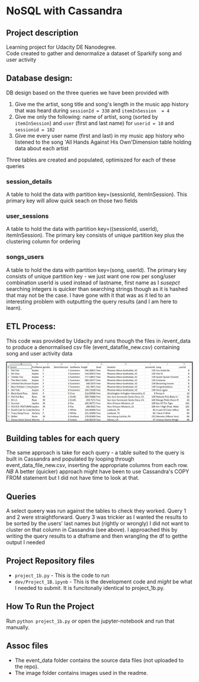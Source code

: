 # NoSQL with Cassandra
## Project description 
Learning project for Udacity DE Nanodegree.  
Code created to gather and denormalize a dataset of Sparkify song and user activity

## Database design: 
DB design based on the three queries we have been provided with 
1. Give me the artist, song title and song's length in the music app history that was heard during `sessionId = 338` and `itemInSession  = 4`
2. Give me only the following: name of artist, song (sorted by `itemInSession`) and `user` (first and last name) for `userid = 10` and `sessionid = 182`
3. Give me every user name (first and last) in my music app history who listened to the song 'All Hands Against His Own'Dimension table holding data about each artist

Three tables are created and populated, optimiszed for each of these queries

### session_details
A table to hold the data with partition key=(sessionId, itemInSession).  This primary key will allow quick seach on those two fields

### user_sessions
A table to hold the data with partition key=((sessionId, userId), itemInSession).  The primary key consists of unique partition key plus the clustering column for ordering

### songs_users 
A table to hold the data with partition key=(song, userId). The primary key consists of unique partition key - we just want one row per song/user combination 
userId is used instead of lastname, first name as I _susepct_ searching integers is quicker than searching strings though as it is hashed that may not be the case.
I have gone with it that was as it led to an interesting problem with outputting the query results (and I am here to learn).

## ETL Process: 
This code was provided by Udacity and runs though the files in /event_data to produce a denormalised csv file (event_datafile_new.csv) containing song and user activity data

![Example of event_data_file_new.csv](./images/image_event_datafile_new.jpg "Example of event_data_file_new.csv")

## Building tables for each query
The same approach is take for each query - a table suited to the query is built in Cassandra and populated by looping through event_data_file_new.csv, inserting the appropriate columns from each row.
_NB_ A better (quicker) approach might have been to use Cassandra's COPY FROM statement but I did not have time to look at that.

## Queries
A select queery was run against the tables to check they worked.  Query 1 and 2 were straightforward.  Query 3 was trickier as I wanted the results to be sorted by the users' last names but (rightly or wrongly) I did not want to cluster on that column in Cassandra (see above).  I approached this by writing the query results to a dtaframe and then wrangling the df to getthe output I needed

## Project Repository files
- `project_1b.py` - This is the code to run
- `dev/Project_1B.ipynb` - This is the development code and _might_ be what I needed to submit.  It is funcitonally identical to project_1b.py.

## How To Run the Project
Run `python project_1b.py` _or_ open the jupyter-notebook and run that manually.

## Assoc files
- The event_data folder contains the source data files (not uploaded to the repo).
- The image folder contains images used in the readme.

